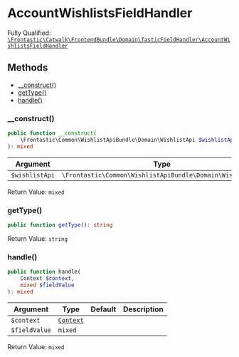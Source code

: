 #  AccountWishlistsFieldHandler

Fully Qualified: [`\Frontastic\Catwalk\FrontendBundle\Domain\TasticFieldHandler\AccountWishlistsFieldHandler`](../../../../../src/php/FrontendBundle/Domain/TasticFieldHandler/AccountWishlistsFieldHandler.php)

## Methods

* [__construct()](#__construct)
* [getType()](#gettype)
* [handle()](#handle)

### __construct()

```php
public function __construct(
    \Frontastic\Common\WishlistApiBundle\Domain\WishlistApi $wishlistApi
): mixed
```

Argument|Type|Default|Description
--------|----|-------|-----------
`$wishlistApi`|`\Frontastic\Common\WishlistApiBundle\Domain\WishlistApi`||

Return Value: `mixed`

### getType()

```php
public function getType(): string
```

Return Value: `string`

### handle()

```php
public function handle(
    Context $context,
    mixed $fieldValue
): mixed
```

Argument|Type|Default|Description
--------|----|-------|-----------
`$context`|[`Context`](../../../ApiCoreBundle/Domain/Context.md)||
`$fieldValue`|`mixed`||

Return Value: `mixed`

